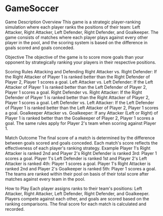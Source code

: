 # GameSoccer
Game Description
Overview
This game is a strategic player-ranking simulation where each player ranks the positions of their team: Left Attacker, Right Attacker, Left Defender, Right Defender, and Goalkeeper. The game consists of matches where each player plays against every other player in the pool, and the scoring system is based on the difference in goals scored and goals conceded.

Objective
The objective of the game is to score more goals than your opponent by strategically ranking your players in their respective positions.

Scoring Rules
Attacking and Defending
Right Attacker vs. Right Defender: If the Right Attacker of Player 1 is ranked better than the Right Defender of Player 2, Player 1 scores a goal.
Left Attacker vs. Left Defender: If the Left Attacker of Player 1 is ranked better than the Left Defender of Player 2, Player 1 scores a goal.
Right Defender vs. Right Attacker: If the Right Defender of Player 1 is ranked better than the Right Attacker of Player 2, Player 1 scores a goal.
Left Defender vs. Left Attacker: If the Left Defender of Player 1 is ranked better than the Left Attacker of Player 2, Player 1 scores a goal.
Goalkeeper
Attacker vs. Goalkeeper: If any Attacker (Left or Right) of Player 1 is ranked better than the Goalkeeper of Player 2, Player 1 scores a goal.
The same rules apply for Player 2's team when scoring against Player 1.

Match Outcome
The final score of a match is determined by the difference between goals scored and goals conceded.
Each match's score reflects the effectiveness of each player's ranking strategy.
Example
Player 1's Right Attacker is ranked 2nd and Player 2's Right Defender is ranked 3rd: Player 1 scores a goal.
Player 1's Left Defender is ranked 1st and Player 2's Left Attacker is ranked 4th: Player 1 scores a goal.
Player 1's Right Attacker is ranked 2nd and Player 2's Goalkeeper is ranked 5th: Player 1 scores a goal.
The teams are ranked within their pool on basis of their total score after matches against every team in the pool.

How to Play
Each player assigns ranks to their team's positions: Left Attacker, Right Attacker, Left Defender, Right Defender, and Goalkeeper.
Players compete against each other, and goals are scored based on the ranking comparisons.
The final score for each match is calculated and recorded.

